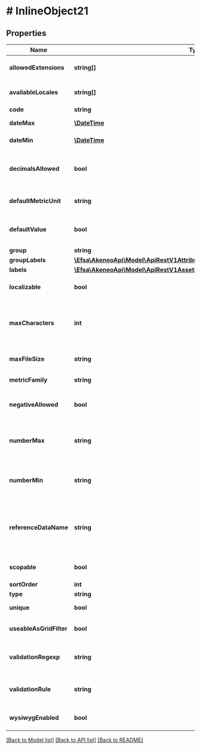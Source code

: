 # # InlineObject21

## Properties

Name | Type | Description | Notes
------------ | ------------- | ------------- | -------------
**allowedExtensions** | **string[]** | Extensions allowed when the attribute type is &#x60;pim_catalog_file&#x60; or &#x60;pim_catalog_image&#x60; | [optional]
**availableLocales** | **string[]** | To make the attribute locale specfic, specify here for which locales it is specific | [optional]
**code** | **string** | Attribute code |
**dateMax** | [**\DateTime**](\DateTime.md) | Maximum date allowed when the attribute type is &#x60;pim_catalog_date&#x60; | [optional]
**dateMin** | [**\DateTime**](\DateTime.md) | Minimum date allowed when the attribute type is &#x60;pim_catalog_date&#x60; | [optional]
**decimalsAllowed** | **bool** | Whether decimals are allowed when the attribute type is &#x60;pim_catalog_metric&#x60;, &#x60;pim_catalog_price&#x60; or &#x60;pim_catalog_number&#x60; | [optional]
**defaultMetricUnit** | **string** | Default metric unit when the attribute type is &#x60;pim_catalog_metric&#x60; | [optional]
**defaultValue** | **bool** | Default value for a Yes/No attribute, applied when creating a new product or product model (only available since the 5.0) | [optional]
**group** | **string** | Attribute group |
**groupLabels** | [**\Efsa\AkeneoApi\Model\ApiRestV1AttributesGroupLabels**](ApiRestV1AttributesGroupLabels.md) |  | [optional]
**labels** | [**\Efsa\AkeneoApi\Model\ApiRestV1AssetFamiliesAssetFamilyCodeAttributesLabels**](ApiRestV1AssetFamiliesAssetFamilyCodeAttributesLabels.md) |  | [optional]
**localizable** | **bool** | Whether the attribute is localizable, i.e. can have one value by locale | [optional] [default to false]
**maxCharacters** | **int** | Number maximum of characters allowed for the value of the attribute when the attribute type is &#x60;pim_catalog_text&#x60;, &#x60;pim_catalog_textarea&#x60; or &#x60;pim_catalog_identifier&#x60; | [optional]
**maxFileSize** | **string** | Max file size in MB when the attribute type is &#x60;pim_catalog_file&#x60; or &#x60;pim_catalog_image&#x60; | [optional]
**metricFamily** | **string** | Metric family when the attribute type is &#x60;pim_catalog_metric&#x60; | [optional]
**negativeAllowed** | **bool** | Whether negative values are allowed when the attribute type is &#x60;pim_catalog_metric&#x60; or &#x60;pim_catalog_number&#x60; | [optional]
**numberMax** | **string** | Maximum integer value allowed when the attribute type is &#x60;pim_catalog_metric&#x60;, &#x60;pim_catalog_price&#x60; or &#x60;pim_catalog_number&#x60; | [optional]
**numberMin** | **string** | Minimum integer value allowed when the attribute type is &#x60;pim_catalog_metric&#x60;, &#x60;pim_catalog_price&#x60; or &#x60;pim_catalog_number&#x60; | [optional]
**referenceDataName** | **string** | Reference entity code when the attribute type is &#x60;akeneo_reference_entity&#x60; or &#x60;akeneo_reference_entity_collection&#x60; OR Asset family code when the attribute type is &#x60;pim_catalog_asset_collection&#x60; | [optional]
**scopable** | **bool** | Whether the attribute is scopable, i.e. can have one value by channel | [optional] [default to false]
**sortOrder** | **int** | Order of the attribute in its group | [optional]
**type** | **string** | Attribute type |
**unique** | **bool** | Whether two values for the attribute cannot be the same | [optional]
**useableAsGridFilter** | **bool** | Whether the attribute can be used as a filter for the product grid in the PIM user interface | [optional]
**validationRegexp** | **string** | Regexp expression used to validate any attribute value when the attribute type is &#x60;pim_catalog_text&#x60; or &#x60;pim_catalog_identifier&#x60; | [optional]
**validationRule** | **string** | Validation rule type used to validate any attribute value when the attribute type is &#x60;pim_catalog_text&#x60; or &#x60;pim_catalog_identifier&#x60; | [optional]
**wysiwygEnabled** | **bool** | Whether the WYSIWYG interface is shown when the attribute type is &#x60;pim_catalog_textarea&#x60; | [optional]

[[Back to Model list]](../../README.md#models) [[Back to API list]](../../README.md#endpoints) [[Back to README]](../../README.md)
